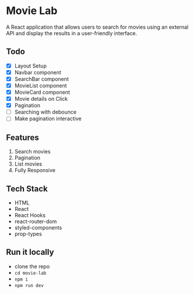 # Movie Lab
A React application that allows users to search for movies using an external API and display the results in a user-friendly interface.


## Todo
- [x] Layout Setup
- [x] Navbar component
- [x] SearchBar component
- [x] MovieList component
- [x] MovieCard component
- [x] Movie details on Click
- [x] Pagination
- [ ] Searching with debounce
- [ ] Make pagination interactive

## Features
1. Search movies
2. Pagination
3. List movies
4. Fully Responsive

## Tech Stack
- HTML
- React
- React Hooks
- react-router-dom
- styled-components
- prop-types

## Run it locally
- clone the repo
- `cd movie-lab`
- `npm i`
- `npm run dev`